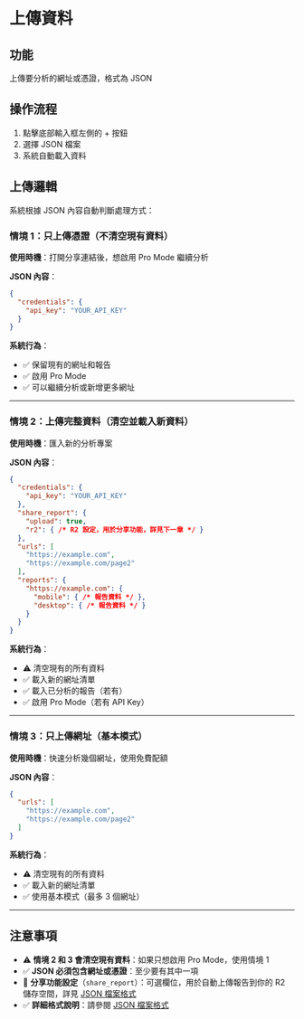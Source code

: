 # 上傳資料

## 功能
上傳要分析的網址或憑證，格式為 JSON

## 操作流程
1. 點擊底部輸入框左側的 + 按鈕
2. 選擇 JSON 檔案
3. 系統自動載入資料

## 上傳邏輯

系統根據 JSON 內容自動判斷處理方式：

### 情境 1：只上傳憑證（不清空現有資料）
**使用時機**：打開分享連結後，想啟用 Pro Mode 繼續分析

**JSON 內容**：
```json
{
  "credentials": {
    "api_key": "YOUR_API_KEY"
  }
}
```

**系統行為**：
- ✅ 保留現有的網址和報告
- ✅ 啟用 Pro Mode
- ✅ 可以繼續分析或新增更多網址

---

### 情境 2：上傳完整資料（清空並載入新資料）
**使用時機**：匯入新的分析專案

**JSON 內容**：
```json
{
  "credentials": {
    "api_key": "YOUR_API_KEY"
  },
  "share_report": {
    "upload": true,
    "r2": { /* R2 設定，用於分享功能，詳見下一章 */ }
  },
  "urls": [
    "https://example.com",
    "https://example.com/page2"
  ],
  "reports": {
    "https://example.com": {
      "mobile": { /* 報告資料 */ },
      "desktop": { /* 報告資料 */ }
    }
  }
}
```

**系統行為**：
- ⚠️ 清空現有的所有資料
- ✅ 載入新的網址清單
- ✅ 載入已分析的報告（若有）
- ✅ 啟用 Pro Mode（若有 API Key）

---

### 情境 3：只上傳網址（基本模式）
**使用時機**：快速分析幾個網址，使用免費配額

**JSON 內容**：
```json
{
  "urls": [
    "https://example.com",
    "https://example.com/page2"
  ]
}
```

**系統行為**：
- ⚠️ 清空現有的所有資料
- ✅ 載入新的網址清單
- ✅ 使用基本模式（最多 3 個網址）

---

## 注意事項

- ⚠️ **情境 2 和 3 會清空現有資料**：如果只想啟用 Pro Mode，使用情境 1
- ✅ **JSON 必須包含網址或憑證**：至少要有其中一項
- 💾 **分享功能設定**（`share_report`）：可選欄位，用於自動上傳報告到你的 R2 儲存空間，詳見 [JSON 檔案格式](03-json-format.md)
- ✅ **詳細格式說明**：請參閱 [JSON 檔案格式](03-json-format.md)
